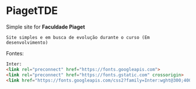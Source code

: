 # PiagetTDE
<p>Simple site for <b>Faculdade Piaget</b></p>

```
Site simples e em busca de evolução durante o curso (Em desenvolvimento)
```
<span>Fontes:</span>
```html
Inter:
<link rel="preconnect" href="https://fonts.googleapis.com">
<link rel="preconnect" href="https://fonts.gstatic.com" crossorigin>
<link href="https://fonts.googleapis.com/css2?family=Inter:wght@300;400;500;600;700&display=swap" rel="stylesheet">
```
